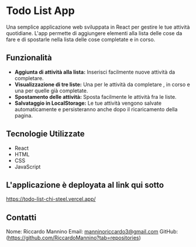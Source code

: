 # Todo List App


Una semplice applicazione web sviluppata in React per gestire le tue attività quotidiane. L'app permette di aggiungere elementi alla lista delle cose da fare e di spostarle nella lista delle cose completate e in corso.


## Funzionalità

- **Aggiunta di attività alla lista:** Inserisci facilmente nuove attività da completare.
- **Visualizzazione di tre liste:** Una per le attività da completare , in corso e una per quelle già completate.
- **Spostamento delle attività:** Sposta facilmente le attività fra le liste.
- **Salvataggio in LocalStorage:** Le tue attività vengono salvate automaticamente e persisteranno anche dopo il ricaricamento della pagina.


## Tecnologie Utilizzate

- React
- HTML
- CSS
- JavaScript

## L'applicazione è deployata al link qui sotto
https://todo-list-chi-steel.vercel.app/

## Contatti

Nome: Riccardo Mannino
Email: manninoriccardo3@gmail.com
GitHub: (https://github.com/RiccardoMannino?tab=repositories)
